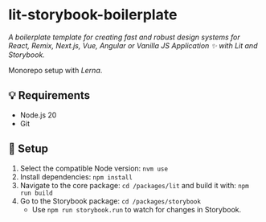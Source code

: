 # lit-storybook-boilerplate

*A boilerplate template for creating fast and robust design systems for React, Remix, Next.js, Vue, Angular or Vanilla JS Application ✨ with Lit and Storybook.*

Monorepo setup with *Lerna*.

## 💡 Requirements

- Node.js 20
- Git

## 🚀 Setup

1. Select the compatible Node version: `nvm use`
2. Install dependencies: `npm install`
3. Navigate to the core package: `cd /packages/lit` and build it with: `npm run build`
4. Go to the Storybook package: `cd /packages/storybook`
    - Use `npm run storybook.run` to watch for changes in Storybook.
